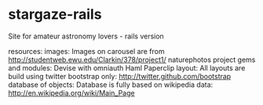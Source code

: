 stargaze-rails
==============

Site for amateur astronomy lovers - rails version

resources:
  images:
    Images on carousel are from http://studentweb.ewu.edu/Clarkin/378/project1/ naturephotos project
  gems and modules:
    Devise with omniauth
    Haml
    Paperclip
  layout:
    All layouts are build using twitter bootstrap only: http://twitter.github.com/bootstrap
  database of objects:
    Database is fully based on wikipedia data: http://en.wikipedia.org/wiki/Main_Page
